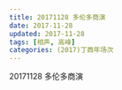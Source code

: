 ```yaml
---
title: 20171128 多伦多商演
date: 2017-11-28
updated: 2017-11-28
tags: [相声, 高峰] 
categories: (2017)丁酉年场次 
---
```

20171128 多伦多商演
